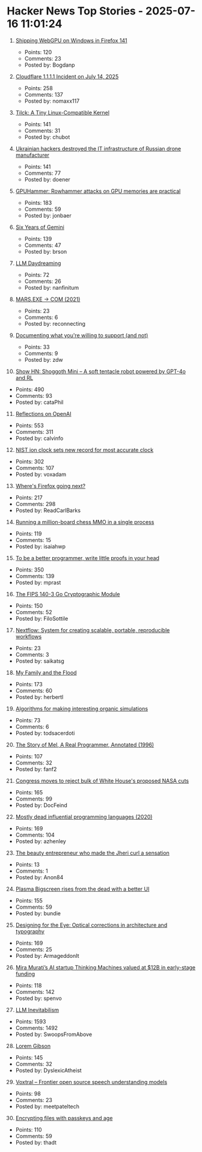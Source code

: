 # Hacker News Top Stories - 2025-07-16 11:01:24

1. [Shipping WebGPU on Windows in Firefox 141](https://mozillagfx.wordpress.com/2025/07/15/shipping-webgpu-on-windows-in-firefox-141/)
   - Points: 120
   - Comments: 23
   - Posted by: Bogdanp

2. [Cloudflare 1.1.1.1 Incident on July 14, 2025](https://blog.cloudflare.com/cloudflare-1-1-1-1-incident-on-july-14-2025/)
   - Points: 258
   - Comments: 137
   - Posted by: nomaxx117

3. [Tilck: A Tiny Linux-Compatible Kernel](https://github.com/vvaltchev/tilck)
   - Points: 141
   - Comments: 31
   - Posted by: chubot

4. [Ukrainian hackers destroyed the IT infrastructure of Russian drone manufacturer](https://prm.ua/en/ukrainian-hackers-destroyed-the-it-infrastructure-of-a-russian-drone-manufacturer-what-is-known/)
   - Points: 141
   - Comments: 77
   - Posted by: doener

5. [GPUHammer: Rowhammer attacks on GPU memories are practical](https://gpuhammer.com/)
   - Points: 183
   - Comments: 59
   - Posted by: jonbaer

6. [Six Years of Gemini](https://geminiprotocol.net/news/2025_06_20.gmi)
   - Points: 139
   - Comments: 47
   - Posted by: brson

7. [LLM Daydreaming](https://gwern.net/ai-daydreaming)
   - Points: 72
   - Comments: 26
   - Posted by: nanfinitum

8. [MARS.EXE → COM (2021)](https://chaos.if.uj.edu.pl/~wojtek/MARS.COM/)
   - Points: 23
   - Comments: 6
   - Posted by: reconnecting

9. [Documenting what you're willing to support (and not)](https://rachelbythebay.com/w/2025/07/07/support/)
   - Points: 33
   - Comments: 9
   - Posted by: zdw

10. [Show HN: Shoggoth Mini – A soft tentacle robot powered by GPT-4o and RL](https://www.matthieulc.com/posts/shoggoth-mini)
   - Points: 490
   - Comments: 93
   - Posted by: cataPhil

11. [Reflections on OpenAI](https://calv.info/openai-reflections)
   - Points: 553
   - Comments: 311
   - Posted by: calvinfo

12. [NIST ion clock sets new record for most accurate clock](https://www.nist.gov/news-events/news/2025/07/nist-ion-clock-sets-new-record-most-accurate-clock-world)
   - Points: 302
   - Comments: 107
   - Posted by: voxadam

13. [Where's Firefox going next?](https://connect.mozilla.org/t5/discussions/where-s-firefox-going-next-you-tell-us/m-p/100698#M39094)
   - Points: 217
   - Comments: 298
   - Posted by: ReadCarlBarks

14. [Running a million-board chess MMO in a single process](https://eieio.games/blog/a-million-realtime-chess-boards-in-a-single-process/)
   - Points: 119
   - Comments: 15
   - Posted by: isaiahwp

15. [To be a better programmer, write little proofs in your head](https://the-nerve-blog.ghost.io/to-be-a-better-programmer-write-little-proofs-in-your-head/)
   - Points: 350
   - Comments: 139
   - Posted by: mprast

16. [The FIPS 140-3 Go Cryptographic Module](https://go.dev/blog/fips140)
   - Points: 150
   - Comments: 52
   - Posted by: FiloSottile

17. [Nextflow: System for creating scalable, portable, reproducible workflows](https://github.com/nextflow-io/nextflow)
   - Points: 23
   - Comments: 3
   - Posted by: saikatsg

18. [My Family and the Flood](https://www.texasmonthly.com/news-politics/texas-flood-firsthand-account/)
   - Points: 173
   - Comments: 60
   - Posted by: herbertl

19. [Algorithms for making interesting organic simulations](https://bleuje.com/physarum-explanation/)
   - Points: 73
   - Comments: 6
   - Posted by: todsacerdoti

20. [The Story of Mel, A Real Programmer, Annotated (1996)](https://users.cs.utah.edu/~elb/folklore/mel-annotated/node1.html#SECTION00010000000000000000)
   - Points: 107
   - Comments: 32
   - Posted by: fanf2

21. [Congress moves to reject bulk of White House's proposed NASA cuts](https://arstechnica.com/space/2025/07/congress-moves-to-reject-bulk-of-white-houses-proposed-nasa-cuts/)
   - Points: 165
   - Comments: 99
   - Posted by: DocFeind

22. [Mostly dead influential programming languages (2020)](https://www.hillelwayne.com/post/influential-dead-languages/)
   - Points: 169
   - Comments: 104
   - Posted by: azhenley

23. [The beauty entrepreneur who made the Jheri curl a sensation](https://thehustle.co/originals/the-beauty-entrepreneur-who-made-the-jheri-curl-a-sensation)
   - Points: 13
   - Comments: 1
   - Posted by: Anon84

24. [Plasma Bigscreen rises from the dead with a better UI](https://www.neowin.net/news/kdes-android-tv-alternative-plasma-bigscreen-rises-from-the-dead-with-a-better-ui/)
   - Points: 155
   - Comments: 59
   - Posted by: bundie

25. [Designing for the Eye: Optical corrections in architecture and typography](https://www.nubero.ch/blog/015/)
   - Points: 169
   - Comments: 25
   - Posted by: ArmageddonIt

26. [Mira Murati’s AI startup Thinking Machines valued at $12B in early-stage funding](https://www.reuters.com/technology/mira-muratis-ai-startup-thinking-machines-raises-2-billion-a16z-led-round-2025-07-15/)
   - Points: 118
   - Comments: 142
   - Posted by: spenvo

27. [LLM Inevitabilism](https://tomrenner.com/posts/llm-inevitabilism/)
   - Points: 1593
   - Comments: 1492
   - Posted by: SwoopsFromAbove

28. [Lorem Gibson](http://loremgibson.com/)
   - Points: 145
   - Comments: 32
   - Posted by: DyslexicAtheist

29. [Voxtral – Frontier open source speech understanding models](https://mistral.ai/news/voxtral)
   - Points: 98
   - Comments: 23
   - Posted by: meetpateltech

30. [Encrypting files with passkeys and age](https://words.filippo.io/passkey-encryption/)
   - Points: 110
   - Comments: 59
   - Posted by: thadt

